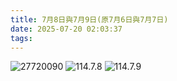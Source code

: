 ```yaml
---
title: 7月8日與7月9日(原7月6日與7月7日)
date: 2025-07-20 02:03:37
tags:
---
```

![27720090](myimages/20250708_110623.jpg)
![114.7.8](myimages/20250708_110619.jpg)
![114.7.9](myimages/20250709_110014.jpg)

